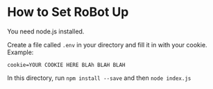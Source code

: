 # How to Set RoBot Up

You need node.js installed.

Create a file called ```.env``` in your directory and fill it in with your cookie. Example:
```
cookie=YOUR COOKIE HERE BLAh BLAH BLAH
```

In this directory, run ```npm install --save``` and then ```node index.js```
